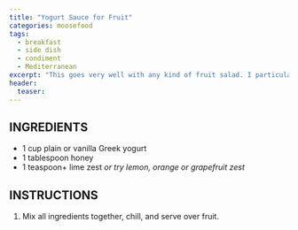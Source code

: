 ```yaml
---
title: "Yogurt Sauce for Fruit"
categories: moosefood
tags: 
  - breakfast
  - side dish
  - condiment
  - Mediterranean
excerpt: "This goes very well with any kind of fruit salad. I particularly like it with mixed citrus (grapefruit, cara cara orange, and pummelo) and maraschino cherries."
header:
  teaser: 
---
```


## INGREDIENTS
* 1 cup plain or vanilla Greek yogurt
* 1 tablespoon honey
* 1 teaspoon+ lime zest *or try lemon, orange or grapefruit zest*

## INSTRUCTIONS
1. Mix all ingredients together, chill, and serve over fruit.
